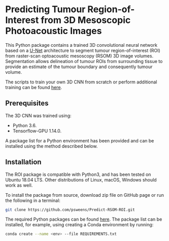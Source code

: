 # Predicting Tumour Region-of-Interest from 3D Mesoscopic Photoacoustic Images

This Python package contains a trained 3D convolutional neural network based on a [U-Net](https://arxiv.org/abs/1505.04597) architecture to segment tumour region-of-interest (ROI) from raster-scan optoacoustic mesoscopy (RSOM) 3D image volumes. Segmentation allows delineation of tumour ROIs from surrounding tissue to provide an estimate of the tumour boundary and consequently tumour volume.

The scripts to train your own 3D CNN from scratch or perform additional training can be found [here](https://github.com/psweens/Train-RSOM-ROI).

## Prerequisites
The 3D CNN was trained using:
* Python 3.6.
* Tensorflow-GPU 1.14.0.

A package list for a Python environment has been provided and can be installed using the method described below.

## Installation
The ROI package is compatible with Python3, and has been tested on Ubuntu 18.04 LTS. 
Other distributions of Linux, macOS, Windows should work as well.

To install the package from source, download zip file on GitHub page or run the following in a terminal:
```bash
git clone https://github.com/psweens/Predict-RSOM-ROI.git
```

The required Python packages can be found [here](https://github.com/psweens/Predict-RSOM-ROI/blob/main/REQUIREMENTS.txt). The package list can be installed, for example, using creating a Conda environment by running:
```bash
conda create --name <env> --file REQUIREMENTS.txt
```
